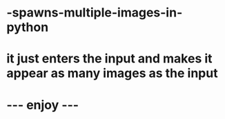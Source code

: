 # -spawns-multiple-images-in-python

# it just enters the input and makes it appear as many images as the input

# --- enjoy ---
